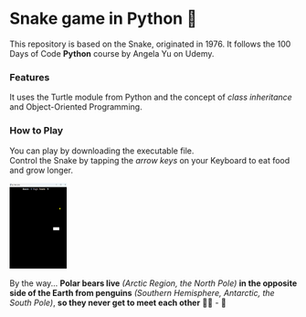 # Snake game in Python :snake:


This repository is based on the Snake, originated in 1976. It follows the 100 Days of Code **Python** course by Angela Yu on Udemy.


### Features
It uses the Turtle module from Python and the concept of *class inheritance* and Object-Oriented Programming.

### How to Play
You can play by downloading the executable file.  
Control the Snake by tapping the *arrow keys* on your Keyboard to eat food and grow longer.

<img src="Images.png" alt="Screenshot" width="100" height="150">  


By the way...
**Polar bears live**  *(Arctic Region, the North Pole)* **in the opposite side of the Earth from penguins** *(Southern Hemisphere, Antarctic, the South Pole)*, **so they never get to meet each other** 🐻‍❄️ - :penguin: 
